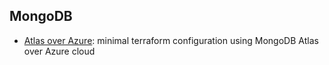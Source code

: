 ## MongoDB

- [Atlas over Azure](./mongodb-atlas-azure): minimal terraform configuration using MongoDB Atlas over Azure cloud
